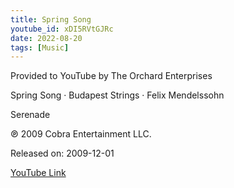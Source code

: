 ```yaml
---
title: Spring Song
youtube_id: xDI5RVtGJRc
date: 2022-08-20
tags: [Music]
---
```

Provided to YouTube by The Orchard Enterprises

Spring Song · Budapest Strings · Felix Mendelssohn

Serenade

℗ 2009 Cobra Entertainment LLC.

Released on: 2009-12-01

[YouTube Link](https://www.youtube.com/watch?v=xDI5RVtGJRc)
